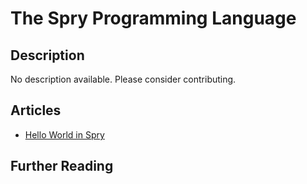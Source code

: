 # The Spry Programming Language

## Description

No description available. Please consider contributing.

## Articles

- [Hello World in Spry](https://sampleprograms.io/projects/hello-world/spry)

## Further Reading